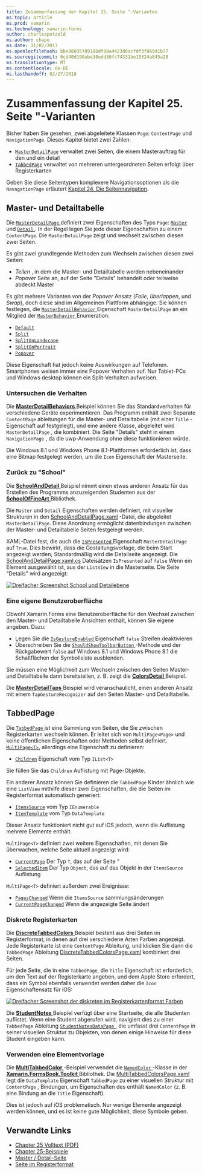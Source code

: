 ```yaml
---
title: Zusammenfassung der Kapitel 25. Seite "-Varianten
ms.topic: article
ms.prod: xamarin
ms.technology: xamarin-forms
author: charlespetzold
ms.author: chape
ms.date: 11/07/2017
ms.openlocfilehash: bbe960357d9180df90a4423d6acfdf3f869d1b77
ms.sourcegitcommit: 6cd40d190abe38edd50fc74331be15324a845a28
ms.translationtype: MT
ms.contentlocale: de-DE
ms.lasthandoff: 02/27/2018
---
```

# <a name="summary-of-chapter-25-page-varieties"></a>Zusammenfassung der Kapitel 25. Seite "-Varianten

Bisher haben Sie gesehen, zwei abgeleitete Klassen `Page`: `ContentPage` und `NavigationPage`. Dieses Kapitel bietet zwei Zahlen:

- [`MasterDetailPage`](https://developer.xamarin.com/api/type/Xamarin.Forms.MasterDetailPage/) verwaltet zwei Seiten, die einem Masterauftrag für den und ein detail
- [`TabbedPage`](https://developer.xamarin.com/api/type/Xamarin.Forms.TabbedPage/) verwaltet von mehreren untergeordneten Seiten erfolgt über Registerkarten

Geben Sie diese Seitentypen komplexere Navigationsoptionen als die `NavagationPage` erläutert [Kapitel 24. Die Seitennavigation](~/xamarin-forms/creating-mobile-apps-xamarin-forms/summaries/chapter24.md).

## <a name="master-and-detail"></a>Master- und Detailtabelle

Die [ `MasterDetailPage` ](https://developer.xamarin.com/api/type/Xamarin.Forms.MasterDetailPage/) definiert zwei Eigenschaften des Typs `Page`: [ `Master` ](https://developer.xamarin.com/api/property/Xamarin.Forms.MasterDetailPage.Master/) und [ `Detail` ](https://developer.xamarin.com/api/property/Xamarin.Forms.MasterDetailPage.Detail/). In der Regel legen Sie jede dieser Eigenschaften zu einem `ContentPage`. Die `MasterDetailPage` zeigt und wechselt zwischen diesen zwei Seiten.

Es gibt zwei grundlegende Methoden zum Wechseln zwischen diesen zwei Seiten:

- *Teilen* , in dem die Master- und Detailtabelle werden nebeneinander
- *Popover* Seite an, auf der Seite "Details" behandelt oder teilweise abdeckt Master

Es gibt mehrere Varianten von der *Popover* Ansatz (*Folie*, *überlappen*, und *Swap*), doch diese sind im Allgemeinen Plattform abhängige. Sie können festlegen, die [ `MasterDetailBehavior` ](https://developer.xamarin.com/api/property/Xamarin.Forms.MasterDetailPage.MasterBehavior/) Eigenschaft `MasterDetailPage` an ein Mitglied der [ `MasterBehavior` ](https://developer.xamarin.com/api/type/Xamarin.Forms.MasterBehavior/) Enumeration:

- [`Default`](https://developer.xamarin.com/api/field/Xamarin.Forms.MasterBehavior.Default/)
- [`Split`](https://developer.xamarin.com/api/field/Xamarin.Forms.MasterBehavior.Split/)
- [`SplitOnLandscape`](https://developer.xamarin.com/api/field/Xamarin.Forms.MasterBehavior.SplitOnLandscape/)
- [`SplitOnPortrait`](https://developer.xamarin.com/api/field/Xamarin.Forms.MasterBehavior.SplitOnPortrait/)
- [`Popover`](https://developer.xamarin.com/api/field/Xamarin.Forms.MasterBehavior.Popover/)

Diese Eigenschaft hat jedoch keine Auswirkungen auf Telefonen. Smartphones weisen immer eine Popover Verhalten auf. Nur Tablet-PCs und Windows desktop können ein Split-Verhalten aufweisen.

### <a name="exploring-the-behaviors"></a>Untersuchen die Verhalten

Die [ **MasterDetailBehaviors** ](https://github.com/xamarin/xamarin-forms-book-samples/tree/master/Chapter25/MasterDetailBehaviors) Beispiel können Sie das Standardverhalten für verschiedene Geräte experimentieren. Das Programm enthält zwei Separate `ContentPage` ableitungen für die Master- und Detailtabelle (mit einer `Title` -Eigenschaft auf festgelegt), und eine andere Klasse, abgeleitet wird `MasterDetailPage` , die kombiniert. Die Seite "Details" steht in einem `NavigationPage` , da die uwp-Anwendung ohne diese funktionieren würde.

Die Windows 8.1 und Windows Phone 8.1-Plattformen erforderlich ist, dass eine Bitmap festgelegt werden, um die `Icon` Eigenschaft der Masterseite.

### <a name="back-to-school"></a>Zurück zu "School"

Die [ **SchoolAndDetail** ](https://github.com/xamarin/xamarin-forms-book-samples/tree/master/Chapter25/SchoolAndDetail) Beispiel nimmt einen etwas anderen Ansatz für das Erstellen des Programms anzuzeigenden Studenten aus der [ **SchoolOfFineArt** ](https://github.com/xamarin/xamarin-forms-book-samples/tree/master/Libraries/SchoolOfFineArt) Bibliothek.

Die `Master` und `Detail` Eigenschaften werden definiert, mit visueller Strukturen in den [SchoolAndDetailPage.xaml](https://github.com/xamarin/xamarin-forms-book-samples/blob/master/Chapter25/SchoolAndDetail/SchoolAndDetail/SchoolAndDetail/SchoolAndDetailPage.xaml) -Datei, die abgeleitet `MasterDetailPage`. Diese Anordnung ermöglicht datenbindungen zwischen der Master- und Detailtabelle Seiten festgelegt werden.

XAML-Datei fest, die auch die [ `IsPresented` ](https://developer.xamarin.com/api/property/Xamarin.Forms.MasterDetailPage.IsPresented/) Eigenschaft `MasterDetailPage` auf `True`. Dies bewirkt, dass die Gestaltungsvorlage, die beim Start angezeigt werden; Standardmäßig wird die Detailseite angezeigt. Die [SchoolAndDetailPage.xaml.cs](https://github.com/xamarin/xamarin-forms-book-samples/blob/master/Chapter25/SchoolAndDetail/SchoolAndDetail/SchoolAndDetail/SchoolAndDetailPage.xaml.cs) Dateisätzen `IsPresented` auf `false` Wenn ein Element ausgewählt ist, aus der `ListView` in die Masterseite. Die Seite "Details" wird angezeigt:

[![Dreifacher Screenshot School und Detailebene](images/ch25fg09-small.png "Detailseite aus einem MasterDetailPage")](images/ch25fg09-large.png "Detailseite aus einem MasterDetailPage")

### <a name="your-own-user-interface"></a>Eine eigene Benutzeroberfläche

Obwohl Xamarin.Forms eine Benutzeroberfläche für den Wechsel zwischen den Master- und Detailtabelle Ansichten enthält, können Sie eigene angeben. Dazu:

- Legen Sie die [ `IsGestureEnabled` ](https://developer.xamarin.com/api/property/Xamarin.Forms.MasterDetailPage.IsGestureEnabled/) Eigenschaft `false` Streifen deaktivieren
- Überschreiben Sie die [ `ShouldShowToolbarButton` ](https://developer.xamarin.com/api/member/Xamarin.Forms.MasterDetailPage.ShouldShowToolbarButton()/) -Methode und der Rückgabewert `false` auf Windows 8.1 und Windows Phone 8.1 die Schaltflächen der Symbolleiste ausblenden.

Sie müssen eine Möglichkeit zum Wechseln zwischen den Seiten Master- und Detailtabelle dann bereitstellen, z. B. zeigt die [ **ColorsDetail** ](https://github.com/xamarin/xamarin-forms-book-samples/tree/master/Chapter25/ColorsDetails) Beispiel.

Die [ **MasterDetailTaps** ](https://github.com/xamarin/xamarin-forms-book-samples/tree/master/Chapter25/MasterDetailTaps) Beispiel wird veranschaulicht, einen anderen Ansatz mit einem `TapGestureRecognizer` auf den Seiten Master- und Detailtabelle.

## <a name="tabbedpage"></a>TabbedPage

Die [ `TabbedPage` ](https://developer.xamarin.com/api/type/Xamarin.Forms.TabbedPage/) ist eine Sammlung von Seiten, die Sie zwischen Registerkarten wechseln können. Er leitet sich von `MultiPage<Page>` und keine öffentlichen Eigenschaften oder Methoden selbst definiert. [`MultiPage<T>`](https://developer.xamarin.com/api/type/Xamarin.Forms.MultiPage%3CT%3E/), allerdings eine Eigenschaft zu definieren:

- [`Children`](https://developer.xamarin.com/api/property/Xamarin.Forms.MultiPage%3CT%3E.Children/) Eigenschaft vom Typ `IList<T>`

Sie füllen Sie das `Children` Auflistung mit Page-Objekte.

Ein anderer Ansatz können Sie definieren die `TabbedPage` Kinder ähnlich wie eine `ListView` mithilfe dieser zwei Eigenschaften, die die Seiten im Registerformat automatisch generiert:

- [`ItemsSource`](https://developer.xamarin.com/api/property/Xamarin.Forms.MultiPage%3CT%3E.ItemsSource/) vom Typ `IEnumerable`
- [`ItemTemplate`](https://developer.xamarin.com/api/property/Xamarin.Forms.MultiPage%3CT%3E.ItemTemplate/) vom Typ `DataTemplate`

Dieser Ansatz funktioniert nicht gut auf iOS jedoch, wenn die Auflistung mehrere Elemente enthält.

`MultiPage<T>` definiert zwei weitere Eigenschaften, mit denen Sie überwachen, welche Seite aktuell angezeigt wird:

- [`CurrentPage`](https://developer.xamarin.com/api/property/Xamarin.Forms.MultiPage%3CT%3E.CurrentPage/) Der Typ `T`, das auf der Seite "
- [`SelectedItem`](https://developer.xamarin.com/api/property/Xamarin.Forms.MultiPage%3CT%3E.SelectedItem/) Der Typ `Object`, das auf das Objekt in der `ItemsSource` Auflistung

`MultiPage<T>` definiert außerdem zwei Ereignisse:

- [`PagesChanged`](https://developer.xamarin.com/api/event/Xamarin.Forms.MultiPage%3CT%3E.PagesChanged/) Wenn die `ItemsSource` sammlungsänderungen
- [`CurrentPageChanged`](https://developer.xamarin.com/api/event/Xamarin.Forms.MultiPage%3CT%3E.CurrentPageChanged/) Wenn die angezeigte Seite ändert

### <a name="discrete-tab-pages"></a>Diskrete Registerkarten

Die [ **DiscreteTabbedColors** ](https://github.com/xamarin/xamarin-forms-book-samples/tree/master/Chapter25/DiscreteTabbedColors) Beispiel besteht aus drei Seiten im Registerformat, in denen auf drei verschiedene Arten Farben angezeigt. Jede Registerkarte ist eine `ContentPage` Ableitung, und klicken Sie dann die `TabbedPage` Ableitung [DiscreteTabbedColorsPage.xaml](https://github.com/xamarin/xamarin-forms-book-samples/blob/master/Chapter25/DiscreteTabbedColors/DiscreteTabbedColors/DiscreteTabbedColors/DiscreteTabbedColorsPage.xaml) kombiniert drei Seiten.

Für jede Seite, die in eine `TabbedPage`, die `Title` Eigenschaft ist erforderlich, um den Text auf der Registerkarte angeben, und dem Apple Store erfordert, dass ein Symbol ebenfalls verwendet werden daher die `Icon` Eigenschaftensatz für iOS:

[![Dreifacher Screenshot der diskreten im Registerkartenformat Farben](images/ch25fg13-small.png "TabbedPage")](images/ch25fg13-large.png "TabbedPage")

Die [ **StudentNotes** ](https://github.com/xamarin/xamarin-forms-book-samples/tree/master/Chapter25/StudentNotes) Beispiel verfügt über eine Startseite, die alle Studenten auflistet. Wenn eine Student abgerufen wird, navigiert dies zu einer `TabbedPage` Ableitung [ `StudentNotesDataPage` ](https://github.com/xamarin/xamarin-forms-book-samples/blob/master/Chapter25/StudentNotes/StudentNotes/StudentNotes/StudentNotesDataPage.xaml), die umfasst drei `ContentPage` in seiner visuellen Struktur zu Objekten, von denen einige Hinweise für diese Student eingeben kann.

### <a name="using-an-itemtemplate"></a>Verwenden eine Elementvorlage

Die [ **MultiTabbedColor** ](https://github.com/xamarin/xamarin-forms-book-samples/tree/master/Chapter25/MultiTabbedColors) -Beispiel verwendet die [ `NamedColor` ](https://github.com/xamarin/xamarin-forms-book-samples/blob/master/Libraries/Xamarin.FormsBook.Toolkit/Xamarin.FormsBook.Toolkit/NamedColor.cs) -Klasse in der [ **Xamarin.FormsBook.Toolkit** ](https://github.com/xamarin/xamarin-forms-book-samples/tree/master/Libraries/Xamarin.FormsBook.Toolkit) Bibliothek. Die [MultiTabbedColorsPage.xaml](https://github.com/xamarin/xamarin-forms-book-samples/blob/master/Chapter25/MultiTabbedColors/MultiTabbedColors/MultiTabbedColors/MultiTabbedColorsPage.xaml) legt die `DataTemplate` Eigenschaft `TabbedPage` zu einer visuellen Struktur mit `ContentPage` , Bindungen, um Eigenschaften des enthält `NamedColor` (z. B. eine Bindung an die `Title` Eigenschaft).

Dies ist jedoch auf iOS problematisch. Nur wenige Elemente angezeigt werden können, und es ist keine gute Möglichkeit, diese Symbole geben.



## <a name="related-links"></a>Verwandte Links

- [Chapter 25 Volltext (PDF)](https://download.xamarin.com/developer/xamarin-forms-book/XamarinFormsBook-Ch25-Apr2016.pdf)
- [Chapter 25-Beispiele](https://github.com/xamarin/xamarin-forms-book-samples/tree/master/Chapter25)
- [Master / Detail-Seite](~/xamarin-forms/app-fundamentals/navigation/master-detail-page.md)
- [Seite im Registerformat](~/xamarin-forms/app-fundamentals/navigation/tabbed-page.md)
